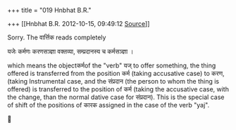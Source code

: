 +++
title = "019 Hnbhat B.R."

+++
[[Hnbhat B.R.	2012-10-15, 09:49:12 [Source](https://groups.google.com/g/samskrita/c/1XWpEPtSSro)]]



Sorry. The वार्त्तिक reads completely

  

यजेः कर्मणः करणसञ्ज्ञा वक्तव्या, सम्प्रदानस्य च कर्मसञ्ज्ञा ।

  

which means the objectकर्मof the "verb" यज् to offer something, the thing offered is transferred from the position कर्म (taking accusative case) to करण, (taking Instrumental case, and the संप्रदान (the person to whom the thing is offered) is transferred to the position of कर्म (taking the accusative case, with the change, than the normal dative case for संप्रदान). This is the special case of shift of the positions of कारक assigned in the case of the verb "yaj". 



